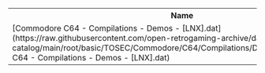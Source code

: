 <table>
<tr><th>Name</th><th>Size</th></tr>
<tr><td>[Commodore C64 - Compilations - Demos - [LNX].dat](https://raw.githubusercontent.com/open-retrogaming-archive/dat-catalog/main/root/basic/TOSEC/Commodore/C64/Compilations/Demos/[LNX]/Commodore C64 - Compilations - Demos - [LNX].dat)</td><td>2002</td></tr>
</table>

